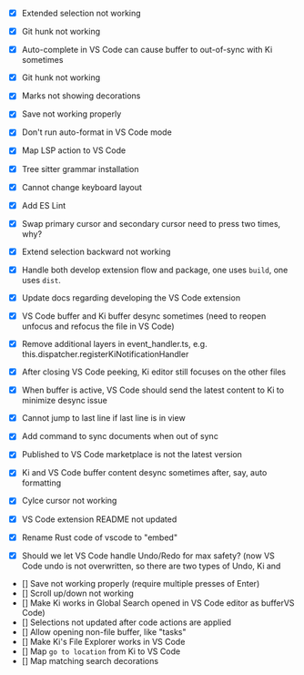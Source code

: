 -   [x] Extended selection not working

-   [x] Git hunk not working
-   [x] Auto-complete in VS Code can cause buffer to out-of-sync with Ki sometimes
-   [x] Git hunk not working
-   [x] Marks not showing decorations
-   [x] Save not working properly
-   [x] Don't run auto-format in VS Code mode
-   [x] Map LSP action to VS Code
-   [x] Tree sitter grammar installation
-   [x] Cannot change keyboard layout
-   [x] Add ES Lint
-   [x] Swap primary cursor and secondary cursor need to press two times, why?
-   [x] Extend selection backward not working
-   [x] Handle both develop extension flow and package, one uses `build`, one uses `dist`.
-   [x] Update docs regarding developing the VS Code extension
-   [x] VS Code buffer and Ki buffer desync sometimes (need to reopen unfocus and refocus the file in VS Code)
-   [x] Remove additional layers in event_handler.ts, e.g. this.dispatcher.registerKiNotificationHandler
-   [x] After closing VS Code peeking, Ki editor still focuses on the other files
-   [x] When buffer is active, VS Code should send the latest content to Ki to minimize desync issue
-   [x] Cannot jump to last line if last line is in view
-   [x] Add command to sync documents when out of sync
-   [x] Published to VS Code marketplace is not the latest version
-   [x] Ki and VS Code buffer content desync sometimes after, say, auto formatting
-   [x] Cylce cursor not working
-   [x] VS Code extension README not updated
-   [x] Rename Rust code of vscode to "embed"
-   [x] Should we let VS Code handle Undo/Redo for max safety? (now VS Code undo is not overwritten, so there are two
        types of Undo, Ki and 

-   [] Save not working properly (require multiple presses of Enter)
-   [] Scroll up/down not working
-   [] Make Ki works in Global Search opened in VS Code editor as bufferVS Code)
-   [] Selections not updated after code actions are applied
-   [] Allow opening non-file buffer, like "tasks"
-   [] Make Ki's File Explorer works in VS Code
-   [] Map `go to location` from Ki to VS Code
-   [] Map matching search decorations

